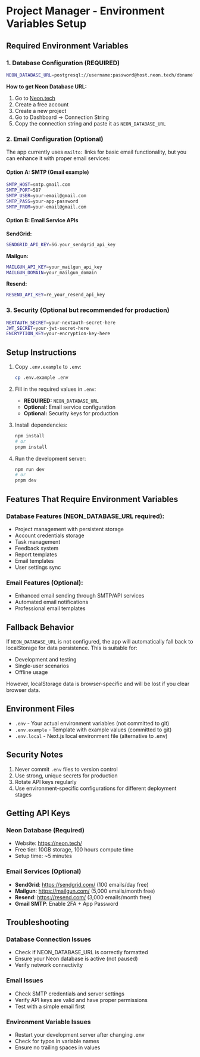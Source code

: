 # Project Manager - Environment Variables Setup

## Required Environment Variables

### 1. Database Configuration (REQUIRED)

```bash
NEON_DATABASE_URL=postgresql://username:password@host.neon.tech/dbname?sslmode=require
```

**How to get Neon Database URL:**
1. Go to [Neon.tech](https://neon.tech/)
2. Create a free account
3. Create a new project
4. Go to Dashboard → Connection String
5. Copy the connection string and paste it as `NEON_DATABASE_URL`

### 2. Email Configuration (Optional)

The app currently uses `mailto:` links for basic email functionality, but you can enhance it with proper email services:

#### Option A: SMTP (Gmail example)
```bash
SMTP_HOST=smtp.gmail.com
SMTP_PORT=587
SMTP_USER=your-email@gmail.com
SMTP_PASS=your-app-password
SMTP_FROM=your-email@gmail.com
```

#### Option B: Email Service APIs

**SendGrid:**
```bash
SENDGRID_API_KEY=SG.your_sendgrid_api_key
```

**Mailgun:**
```bash
MAILGUN_API_KEY=your_mailgun_api_key
MAILGUN_DOMAIN=your_mailgun_domain
```

**Resend:**
```bash
RESEND_API_KEY=re_your_resend_api_key
```

### 3. Security (Optional but recommended for production)

```bash
NEXTAUTH_SECRET=your-nextauth-secret-here
JWT_SECRET=your-jwt-secret-here
ENCRYPTION_KEY=your-encryption-key-here
```

## Setup Instructions

1. Copy `.env.example` to `.env`:
   ```bash
   cp .env.example .env
   ```

2. Fill in the required values in `.env`:
   - **REQUIRED:** `NEON_DATABASE_URL` 
   - **Optional:** Email service configuration
   - **Optional:** Security keys for production

3. Install dependencies:
   ```bash
   npm install
   # or
   pnpm install
   ```

4. Run the development server:
   ```bash
   npm run dev
   # or
   pnpm dev
   ```

## Features That Require Environment Variables

### Database Features (NEON_DATABASE_URL required):
- Project management with persistent storage
- Account credentials storage
- Task management
- Feedback system
- Report templates
- Email templates
- User settings sync

### Email Features (Optional):
- Enhanced email sending through SMTP/API services
- Automated email notifications
- Professional email templates

## Fallback Behavior

If `NEON_DATABASE_URL` is not configured, the app will automatically fall back to localStorage for data persistence. This is suitable for:
- Development and testing
- Single-user scenarios
- Offline usage

However, localStorage data is browser-specific and will be lost if you clear browser data.

## Environment Files

- `.env` - Your actual environment variables (not committed to git)
- `.env.example` - Template with example values (committed to git)
- `.env.local` - Next.js local environment file (alternative to .env)

## Security Notes

1. Never commit `.env` files to version control
2. Use strong, unique secrets for production
3. Rotate API keys regularly
4. Use environment-specific configurations for different deployment stages

## Getting API Keys

### Neon Database (Required)
- Website: https://neon.tech/
- Free tier: 10GB storage, 100 hours compute time
- Setup time: ~5 minutes

### Email Services (Optional)
- **SendGrid**: https://sendgrid.com/ (100 emails/day free)
- **Mailgun**: https://mailgun.com/ (5,000 emails/month free)  
- **Resend**: https://resend.com/ (3,000 emails/month free)
- **Gmail SMTP**: Enable 2FA + App Password

## Troubleshooting

### Database Connection Issues
- Check if NEON_DATABASE_URL is correctly formatted
- Ensure your Neon database is active (not paused)
- Verify network connectivity

### Email Issues
- Check SMTP credentials and server settings
- Verify API keys are valid and have proper permissions
- Test with a simple email first

### Environment Variable Issues
- Restart your development server after changing .env
- Check for typos in variable names
- Ensure no trailing spaces in values
